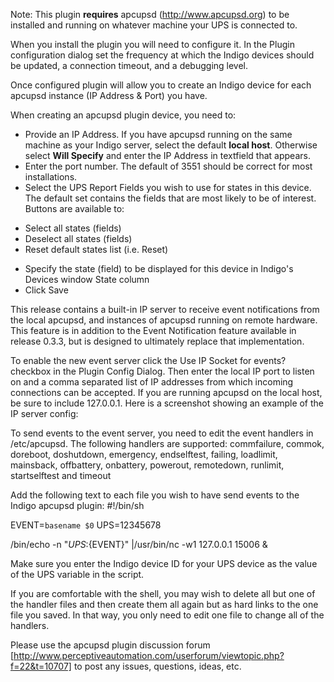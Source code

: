 Note: This plugin **requires** apcupsd (http://www.apcupsd.org) to be installed and running on whatever machine your UPS is connected to.

When you install the plugin you will need to configure it. In the Plugin configuration dialog set the frequency at which the Indigo devices should be updated, a connection timeout, and a debugging level.

Once configured plugin will allow you to create an Indigo device for each apcupsd instance (IP Address & Port) you have.

When creating an apcupsd plugin device, you need to:
* Provide an IP Address. If you have apcupsd running on the same machine as your Indigo server, select the default **local host**. Otherwise select **Will Specify** and enter the IP Address in textfield that appears.
* Enter the port number. The default of 3551 should be correct for most installations.
* Select the UPS Report Fields you wish to use for states in this device. The default set contains the fields that are most likely to be of interest. Buttons are available to:
- Select all states (fields)
- Deselect all states (fields)
- Reset default states list (i.e. Reset)
* Specify the state (field) to be displayed for this device in Indigo's Devices window State column
* Click Save


This release contains a built-in IP server to receive event notifications from the local apcupsd, and instances of apcupsd running on remote hardware. This feature is in addition to the Event Notification feature available in release 0.3.3, but is designed to ultimately replace that implementation.

To enable the new event server click the Use IP Socket for events? checkbox in the Plugin Config Dialog. Then enter the local IP port to listen on and a comma separated list of IP addresses from which incoming connections can be accepted. If you are running apcupsd on the local host, be sure to include 127.0.0.1. Here is a screenshot showing an example of the IP server config:

<picture>

To send events to the event server, you need to edit the event handlers in /etc/apcupsd. The following handlers are supported:
commfailure, commok, doreboot, doshutdown, emergency, endselftest, failing, loadlimit, mainsback, offbattery, onbattery, powerout, remotedown, runlimit, startselftest and timeout

Add the following text to each file you wish to have send events to the Indigo apcupsd plugin:
#!/bin/sh

EVENT=`basename $0`
UPS=12345678

/bin/echo -n "${UPS}:${EVENT}" |/usr/bin/nc -w1 127.0.0.1 15006 &

Make sure you enter the Indigo device ID for your UPS device as the value of the UPS variable in the script.

If you are comfortable with the shell, you may wish to delete all but one of the handler files and then create them all again but as hard links to the one file you saved. In that way, you only need to edit one file to change all of the handlers.

Please use the apcupsd plugin discussion forum [http://www.perceptiveautomation.com/userforum/viewtopic.php?f=22&t=10707] to post any issues, questions, ideas, etc.

